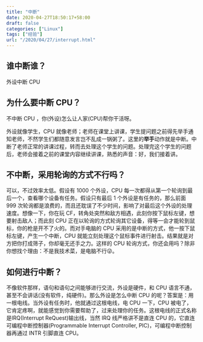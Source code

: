 ```yaml
---
title: "中断"
date: 2020-04-27T18:50:17+58:00
draft: false
categories: ["Linux"]
tags: ["经验"]
url: "/2020/04/27/interrupt.html"
---
```


## 谁中断谁？

外设中断 CPU

## 为什么要中断 CPU？

不中断 CPU ，你(外设)怎么让人家(CPU)帮你干活呀。

外设就像学生，CPU 就像老师；老师在课堂上讲课，学生提问题之前得先举手通知老师，不然学生们都随意发言岂不乱成一锅粥了。这里的**举手**动作就是中断。中断了老师正常的讲课过程，转而去处理这个学生的问题。处理完这个学生的问题后，老师会接着之前的课堂内容继续讲课，熟悉的声音：好，我们接着讲。

## 不中断，采用轮询的方式不行吗？

可以，不过效率太低。假设有 1000 个外设，CPU 每一次都得从第一个轮询到最后一个，查看哪个设备有任务。假设只有最后 1 个外设是有任务的，那么前面 999 次轮询都是浪费的，而且还耽误了不少时间，影响了对最后这个外设的处理速度。想像一下，你在玩 CF，转角处突然和敌方相遇，此刻你按下鼠标左键，想要射击敌人；而此刻 CPU 正在以轮询的方式轮询其它设备，得等一会才能轮到鼠标，你的枪是开不了火的。而对手电脑的 CPU 采用的是中断的方式，他一按下鼠标左键，产生一个中断，CPU 就能立刻处理这个鼠标事件进行射击。结果就是对方把你打成筛子，你却毫无还手之力。这样的 CPU 轮询方式，你还会用吗？除非你想找个理由：不是我技术菜，是电脑不行😜。

## 如何进行中断？

不像软件那样，语句和语句之间能够进行交流，外设是硬件，和 CPU 语言不通，甚至不会讲话(没有软件，纯硬件)。那么外设是怎么中断 CPU 的呢？答案是：用一根电线。当外设有任务时，他就通过这根电线，电 CPU 一下，CPU 被电了，它肯定疼啊，就能感觉到你需要帮助了，过来处理你的任务。这根电线的正式名称是IRQ(Interrupt ReQuest)输出线，当然 IRQ 线严格讲不是直连 CPU 的，它直连可编程中断控制器(Programmable Interrupt Controller, PIC)，可编程中断控制器再通过 INTR 引脚直连 CPU。